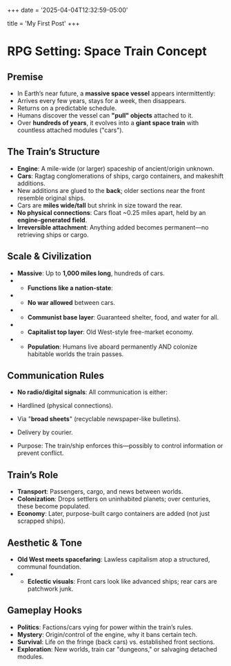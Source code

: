 +++
date = '2025-04-04T12:32:59-05:00'

title = 'My First Post'
+++

# RPG Setting: Space Train Concept


  

## Premise

-   In Earth’s near future, a **massive space vessel** appears intermittently:
-   Arrives every few years, stays for a week, then disappears.
-   Returns on a predictable schedule.
-   Humans discover the vessel can **"pull" objects** attached to it.
-   Over **hundreds of years**, it evolves into a **giant space train** with countless attached modules ("cars").

  

## The Train’s Structure

-   **Engine**: A mile-wide (or larger) spaceship of ancient/origin unknown.
-   **Cars**:  Ragtag conglomerations of ships, cargo containers, and makeshift additions.
-   New additions are glued to the **back**; older sections near the front resemble original ships.
-   Cars are **miles wide/tall** but shrink in size toward the rear.
-   **No physical connections**: Cars float ~0.25 miles apart, held by an **engine-generated field**.
-   **Irreversible attachment**: Anything added becomes permanent—no retrieving ships or cargo.

  

## Scale & Civilization

-   **Massive**: Up to **1,000 miles long**, hundreds of cars.
-   - **Functions like a nation-state**:
-   - **No war allowed** between cars.
-   - **Communist base layer**: Guaranteed shelter, food, and water for all.
-   - **Capitalist top layer**: Old West-style free-market economy.
-   - **Population**: Humans live aboard permanently AND colonize habitable worlds the train passes.

  

## Communication Rules

 -   **No radio/digital signals**: All communication is either:

 -   Hardlined (physical connections).
 
 -   Via "**broad sheets**" (recyclable newspaper-like bulletins).

 - Delivery by courier.

-   Purpose: The train/ship enforces this—possibly to control information or prevent conflict.

  

## Train’s Role

-   **Transport**: Passengers, cargo, and news between worlds.
-   **Colonization**: Drops settlers on uninhabited planets; over centuries, these become populated.
-   **Economy**: Later, purpose-built cargo containers are added (not just scrapped ships).

  

## Aesthetic & Tone

-   **Old West meets spacefaring**: Lawless capitalism atop a structured, communal foundation.
-   - **Eclectic visuals**: Front cars look like advanced ships; rear cars are patchwork junk.

  

## Gameplay Hooks

-   **Politics**: Factions/cars vying for power within the train’s rules.
-   **Mystery**: Origin/control of the engine, why it bans certain tech.
-   **Survival**: Life on the fringe (back cars) vs. established front sections.
-   **Exploration**: New worlds, train car "dungeons," or salvaging detached modules.
